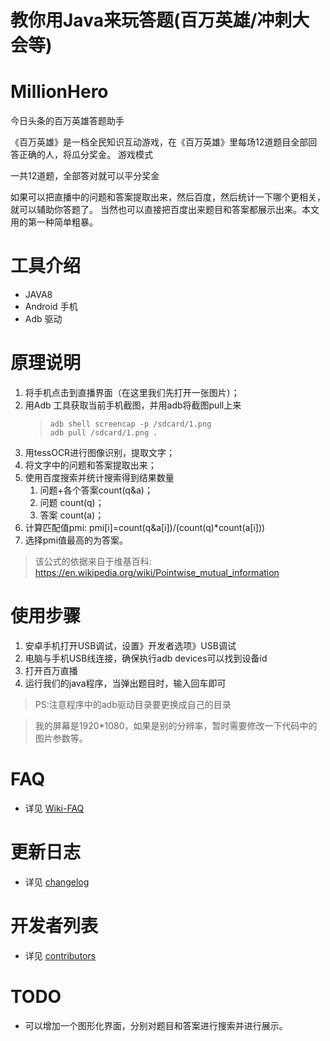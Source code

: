 # 教你用Java来玩答题(百万英雄/冲刺大会等)

# MillionHero
今日头条的百万英雄答题助手

《百万英雄》是一档全民知识互动游戏，在《百万英雄》里每场12道题目全部回答正确的人，将瓜分奖金。
游戏模式
  
  一共12道题，全部答对就可以平分奖金

如果可以把直播中的问题和答案提取出来，然后百度，然后统计一下哪个更相关，就可以辅助你答题了。
当然也可以直接把百度出来题目和答案都展示出来。本文用的第一种简单粗暴。

# 工具介绍
* JAVA8
* Android 手机
* Adb 驱动

# 原理说明

1. 将手机点击到直播界面（在这里我们先打开一张图片）；
2. 用Adb 工具获取当前手机截图，并用adb将截图pull上来
   >     adb shell screencap -p /sdcard/1.png
   >     adb pull /sdcard/1.png .
3. 用tessOCR进行图像识别，提取文字；
4. 将文字中的问题和答案提取出来；
5. 使用百度搜索并统计搜索得到结果数量
   1. 问题+各个答案count(q&a)；
   2. 问题 count(q)；
   3. 答案 count(a)；
6. 计算匹配值pmi: pmi[i]=count(q&a[i])/(count(q)*count(a[i]))
7. 选择pmi值最高的为答案。
> 该公式的依据来自于维基百科:
      https://en.wikipedia.org/wiki/Pointwise_mutual_information
      
# 使用步骤
1. 安卓手机打开USB调试，设置》开发者选项》USB调试
2. 电脑与手机USB线连接，确保执行adb devices可以找到设备id
3. 打开百万直播
4. 运行我们的java程序，当弹出题目时，输入回车即可

  
>PS:注意程序中的adb驱动目录要更换成自己的目录
  
  > 我的屏幕是1920*1080，如果是别的分辨率，暂时需要修改一下代码中的图片参数等。
    


# FAQ
+  详见 [Wiki-FAQ](https://github.com/lingfengsan/MillionHero/wiki)
# 更新日志
+  详见 [changelog](https://github.com/lingfengsan/MillionHero/blob/master/changelog.md)
# 开发者列表
+  详见 [contributors](https://github.com/lingfengsan/MillionHero/graphs/contributors)
# TODO
+  可以增加一个图形化界面，分别对题目和答案进行搜索并进行展示。
